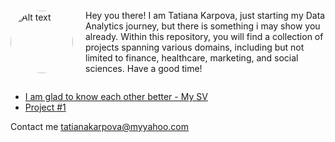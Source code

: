 
<div style="display: flex; align-items: center;">
   <img src="https://TatianaKarpovaP.github.io/Portfolio_Data_Analyst/Photo.png" alt="Alt text" style="border-radius: 50%; width: 100px; height: 100px;height: 100px; margin-right: 20px;">
    <p>Hey you there! I am Tatiana Karpova, just starting my Data Analytics journey, but there is something i may show you already. Within this repository, you will find a collection of projects spanning various domains, including but not limited to finance, healthcare, marketing, and social sciences. Have a good time! </p>
</div>


- [I am glad to know each other better - My SV](https://TatianaKarpovaP.github.io/Portfolio_Data_Analyst/CV_Tatiana_Karpova_Data_and_Business_Analyst.pdf)
- [Project #1](project_1.md)

Contact me tatianakarpova@myyahoo.com
